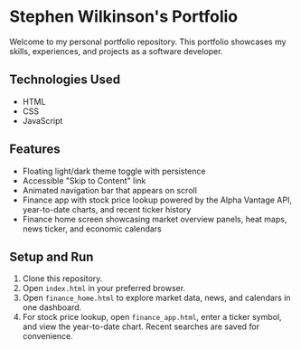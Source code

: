 # Stephen Wilkinson's Portfolio

Welcome to my personal portfolio repository. This portfolio showcases my skills, experiences, and projects as a software developer.


## Technologies Used

- HTML
- CSS
- JavaScript

## Features

 - Floating light/dark theme toggle with persistence
- Accessible "Skip to Content" link
- Animated navigation bar that appears on scroll
 - Finance app with stock price lookup powered by the Alpha Vantage API, year-to-date charts, and recent ticker history
 - Finance home screen showcasing market overview panels, heat maps, news ticker, and economic calendars

## Setup and Run

1. Clone this repository.
2. Open `index.html` in your preferred browser.
3. Open `finance_home.html` to explore market data, news, and calendars in one dashboard.
4. For stock price lookup, open `finance_app.html`, enter a ticker symbol, and view the year-to-date chart. Recent searches are saved for convenience.
